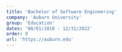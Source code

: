 ```yaml
---
title: 'Bachelor of Software Engineering'
company: 'Auburn University'
group: 'Education'
dates: '08/01/2018 - 12/31/2022'
order: 0
url: 'https://auburn.edu'
---
```

